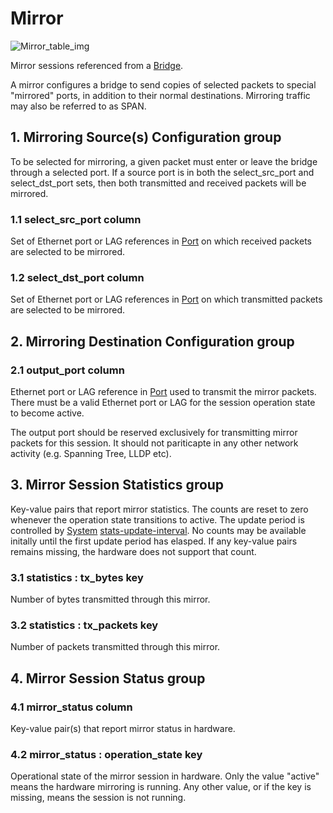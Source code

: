 # Mirror

![Mirror_table_img](http://www.plantuml.com/plantuml/img/SoWkIImgAStDuKhEIImkLd0goan9JrMmiL7G2D79oKpFA4alIatDqrImiuEg2CWlAi4dxvjPL9HVX5q55rHILzSER0uNr3eG7oB5nUMGcfS2SWy0)

Mirror sessions referenced from a [Bridge](bridge.html).

A mirror configures a bridge to send copies of selected packets to special
"mirrored" ports, in addition to their normal destinations. Mirroring traffic
may also be referred to as SPAN.

## 1. Mirroring Source(s) Configuration group

To be selected for mirroring, a given packet must enter or leave the bridge
through a selected port.  If a source port is in both the select_src_port and
select_dst_port sets, then both transmitted and received packets will be
mirrored.

### 1.1 select_src_port column

Set of Ethernet port or LAG references in [Port](port.html) on which received packets
are selected to be mirrored.

### 1.2 select_dst_port column

Set of Ethernet port or LAG references in [Port](port.html) on which transmitted
packets are selected to be mirrored.

## 2. Mirroring Destination Configuration group

### 2.1 output_port column

Ethernet port or LAG reference in [Port](port.html) used to transmit the mirror
packets.  There must be a valid Ethernet port or LAG for the session operation
state to become active.

The output port should be reserved exclusively for transmitting mirror packets
for this session.  It should not pariticapte in any other network activity (e.g.
Spanning Tree, LLDP etc).

## 3. Mirror Session Statistics group

Key-value pairs that report mirror statistics.  The counts are reset to zero
whenever the operation state transitions to active. The update period is
controlled by [System](system.html) [stats-update-interval](system.html#other-config-stats-update-interval-key).
No counts may be available initally until the first
update period has elasped.  If any key-value pairs remains missing, the hardware
does not support that count.

### 3.1 statistics : tx_bytes key

Number of bytes transmitted through this mirror.

### 3.2 statistics : tx_packets key

Number of packets transmitted through this mirror.

## 4. Mirror Session Status group

### 4.1 mirror_status column

Key-value pair(s) that report mirror status in hardware.

### 4.2 mirror_status : operation_state key

Operational state of the mirror session in hardware. Only the value "active"
means the hardware mirroring is running. Any other value, or if the key is
missing, means the session is not running.

